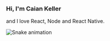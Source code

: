 <h3>Hi, I'm Caian Keller</h3>
and I love React, Node and React Native. 

![Snake animation](https://github.com/seu-usuário-aqui/seu-usuário-aqui/blob/output/github-contribution-grid-snake.svg)
